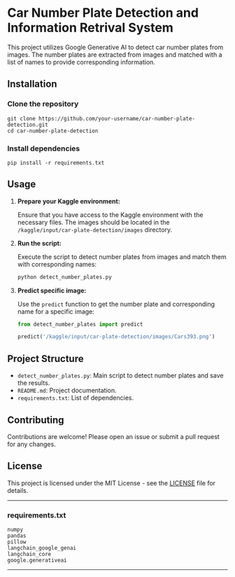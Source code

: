 

# Car Number Plate Detection and Information Retrival System

This project utilizes Google Generative AI to detect car number plates from images. The number plates are extracted from images and matched with a list of names to provide corresponding information.

## Installation

### Clone the repository
```
git clone https://github.com/your-username/car-number-plate-detection.git
cd car-number-plate-detection
```

### Install dependencies
```
pip install -r requirements.txt
```

## Usage

1. **Prepare your Kaggle environment:**

   Ensure that you have access to the Kaggle environment with the necessary files. The images should be located in the `/kaggle/input/car-plate-detection/images` directory.

2. **Run the script:**

   Execute the script to detect number plates from images and match them with corresponding names:
   ```python
   python detect_number_plates.py
   ```

3. **Predict specific image:**

   Use the `predict` function to get the number plate and corresponding name for a specific image:
   ```python
   from detect_number_plates import predict

   predict('/kaggle/input/car-plate-detection/images/Cars393.png')
   ```

## Project Structure

- `detect_number_plates.py`: Main script to detect number plates and save the results.
- `README.md`: Project documentation.
- `requirements.txt`: List of dependencies.

## Contributing

Contributions are welcome! Please open an issue or submit a pull request for any changes.

## License

This project is licensed under the MIT License - see the [LICENSE](LICENSE) file for details.

---

### requirements.txt

```
numpy
pandas
pillow
langchain_google_genai
langchain_core
google.generativeai
```

---
